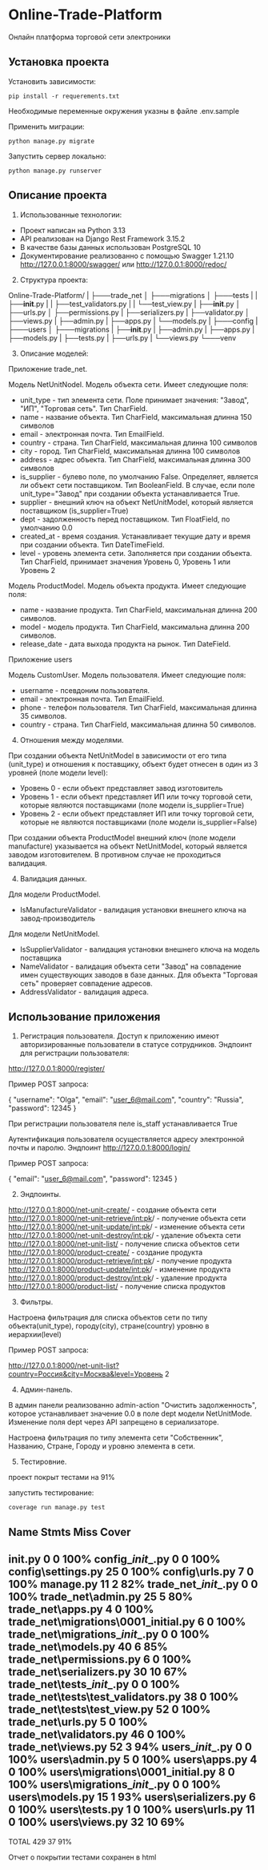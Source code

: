 # Online-Trade-Platform
Онлайн платформа торговой сети электроники

## Установка проекта

Установить зависимости:
```commandline
pip install -r requerements.txt
```
Необходимые переменные окружения указны в файле .env.sample

Применить миграции:
```commandline
python manage.py migrate
```

Запустить сервер локально:
```commandline
python manage.py runserver
```

## Описание проекта

1. Использованные технологии:
- Проект написан на Python 3.13
- API реализован на Django Rest Framework 3.15.2
- В качестве базы данных использован PostgreSQL 10
- Документирование реализованно с помощью Swagger 1.21.10 http://127.0.0.1:8000/swagger/ или http://127.0.0.1:8000/redoc/


2. Структура проекта:

Online-Trade-Platform/
|
├───trade_net
│   ├───migrations
│   ├───tests
|   |   ├──__init__.py
|   |   ├──test_validators.py
|   |   └──test_view.py
|   ├──__init__.py 
│   ├──urls.py
│   ├──permissions.py
|   ├──serializers.py
|   ├──validator.py
│   ├──views.py
|   ├──admin.py
|   ├──apps.py
|   └──models.py
|
├───config
|
├───users
│   ├───migrations
|   ├──__init__.py 
|   ├──admin.py 
|   ├──apps.py
|   ├──models.py
|   ├──tests.py
|   ├──urls.py
|   └──views.py
└───venv


3. Описание моделей:

Приложение trade_net.

Модель NetUnitNodel. Модель объекта сети. Имеет следующие поля:

- unit_type - тип элемента сети. Поле принимает значения: "Завод", "ИП", "Торговая сеть". Тип CharField.
- name - название объекта. Тип CharField, максимальная длинна 150 символов
- email - электронная почта. Тип EmailField.
- country - страна. Тип CharField, максимальная длинна 100 символов
- city - город. Тип CharField, максимальная длинна 100 символов
- address - адрес объекта. Тип CharField, максимальная длинна 300 символов
- is_supplier - булево поле, по умолчанию False. Определяет, является ли объект сети поставщиком. Тип BooleanField. В случае, если поле unit_type="Завод" при создании объекта устанавливается True.
- supplier - внешний ключ на объект NetUnitModel, который является поставщиком (is_supplier=True)
- dept - задолженность перед поставщиком. Тип FloatField, по умолчанию 0.0
- created_at - время создания. Устанавливает текущие дату и время при создании объекта. Тип DateTimeField. 
- level - уровень элемента сети. Заполняется при создании объекта. Тип CharField, принимает значения Уровень 0, Уровень 1 или Уровень 2

Модель ProductModel. Модель объекта продукта. Имеет следующие поля:

- name - название продукта. Тип CharField, максимальная длинна 200 символов.
- model - модель продукта. Тип CharField, максимальна длинна 200 символов.
- release_date - дата выхода продукта на рынок. Тип DateField.

Приложение users

Модель CustomUser. Модель пользователя. Имеет следующие поля:

- username - псевдоним пользователя.
- email - электронная почта. Тип EmailField.
- phone - телефон пользователя. Тип CharField, максимальная длинна 35 символов.
- country - страна. Тип CharField, максимальная длинна 50 символов.

4. Отношения между моделями.

При создании объекта NetUnitModel в зависимости от его типа (unit_type) и отношения к поставщику, объект будет отнесен в один из 3 уровней (поле модели level):

- Уровень 0 - если объект представляет завод изготовитель
- Уровень 1 - если объект представляет ИП или точку торговой сети, которые являются поставщиками (поле модели is_supplier=True)
- Уровень 2 - если объект представляет ИП или точку торговой сети, которые не являются поставщиками (поле модели is_supplier=False)

При создании объекта ProductModel внешний ключ (поле модели manufacture) указывается на объект NetUnitModel, который является заводом изготовителем. В противном случае не проходиться валидация.

4. Валидация данных.

Для модели ProductModel.

- IsManufactureValidator - валидация установки внешнего ключа на завод-производитель

Для модели NetUnitModel.

- IsSupplierValidator - валидация установки внешнего ключа на модель поставщика
- NameValidator - валидация объекта сети "Завод" на совпадение имен существующих заводов в базе данных. Для объекта "Торговая сеть" проверяет совпадение адресов.
- AddressValidator - валидация адреса.

## Использование приложения
1. Регистрация пользователя.
Доступ к приложению имеют авторизированные пользователи в статусе сотрудников. Эндпоинт для регистрации пользователя:

http://127.0.0.1:8000/register/

Пример POST запроса:

{
    "username": "Olga",
    "email": "user_6@mail.com",
    "country": "Russia",
    "password": 12345
}

При регистрации пользователя пеле is_staff устанавливается True

Аутентификация пользователя осуществляется адресу электронной почты и паролю. Эндпоинт http://127.0.0.1:8000/login/

Пример POST запроса:

{
    "email": "user_6@mail.com",
    "password": 12345
}

2. Эндпоинты.

http://127.0.0.1:8000/net-unit-create/ - создание объекта сети
http://127.0.0.1:8000/net-unit-retrieve/<int:pk>/ - получение объекта сети
http://127.0.0.1:8000/net-unit-update/<int:pk>/ - изменение объекта сети
http://127.0.0.1:8000/net-unit-destroy/<int:pk>/ - удаление объекта сети
http://127.0.0.1:8000/net-unit-list/ - получение списка объектов сети
http://127.0.0.1:8000/product-create/ - создание продукта
http://127.0.0.1:8000/product-retrieve/<int:pk>/ - получение продукта
http://127.0.0.1:8000/product-update/<int:pk>/ - изменение продукта
http://127.0.0.1:8000/product-destroy/<int:pk>/ - удаление продукта
http://127.0.0.1:8000/product-list/ - получение списка продуктов

3. Фильтры.

Настроена фильтрация для списка объектов сети по типу объекта(unit_type), городу(city), стране(country) уровню в иерархии(level)

Пример POST запроса:

http://127.0.0.1:8000/net-unit-list?country=Россия&city=Москва&level=Уровень 2

4. Админ-панель.

В админ панели реализованно admin-action "Очистить задолженность", которое устанавливает значение 0.0 в поле dept модели NetUnitMode. Изменение поля dept через API запрещено в сериализаторе.

Настроена фильтрация по типу элемента сети "Собственник", Названию, Стране, Городу и уровню элемента в сети.

5. Тестировние.

проект покрыт тестами на 91%

запустить тестирование:
```commandline
coverage run manage.py test
```
Name                                   Stmts   Miss  Cover
----------------------------------------------------------
__init__.py                                0      0   100%
config\__init__.py                         0      0   100%
config\settings.py                        25      0   100%
config\urls.py                             7      0   100%
manage.py                                 11      2    82%
trade_net\__init__.py                      0      0   100%
trade_net\admin.py                        25      5    80%
trade_net\apps.py                          4      0   100%
trade_net\migrations\0001_initial.py       6      0   100%
trade_net\migrations\__init__.py           0      0   100%
trade_net\models.py                       40      6    85%
trade_net\permissions.py                   6      0   100%
trade_net\serializers.py                  30     10    67%
trade_net\tests\__init__.py                0      0   100%
trade_net\tests\test_validators.py        38      0   100%
trade_net\tests\test_view.py              52      0   100%
trade_net\urls.py                          5      0   100%
trade_net\validators.py                   46      0   100%
trade_net\views.py                        52      3    94%
users\__init__.py                          0      0   100%
users\admin.py                             5      0   100%
users\apps.py                              4      0   100%
users\migrations\0001_initial.py           8      0   100%
users\migrations\__init__.py               0      0   100%
users\models.py                           15      1    93%
users\serializers.py                       6      0   100%
users\tests.py                             1      0   100%
users\urls.py                             11      0   100%
users\views.py                            32     10    69%
----------------------------------------------------------
TOTAL                                    429     37    91%

Отчет о покрытии тестами сохранен в html






